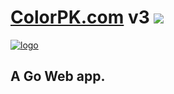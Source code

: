 # [ColorPK.com](https://www.colorpk.com) v3 ![](https://github.com/im6/vp2/workflows/build/badge.svg)

[![logo](https://github.com/im6/vp3/blob/master/static/logo.png 'colorpk.com')](https://www.colorpk.com)

## A Go Web app.
